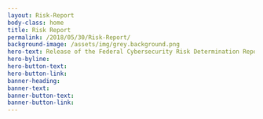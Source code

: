 ```yaml
---
layout: Risk-Report
body-class: home
title: Risk Report
permalink: /2018/05/30/Risk-Report/
background-image: /assets/img/grey.background.png
hero-text: Release of the Federal Cybersecurity Risk Determination Report and Action Plan to the President of the United States 
hero-byline:
hero-button-text: 
hero-button-link: 
banner-heading: 
banner-text: 
banner-button-text: 
banner-button-link: 
---
```

